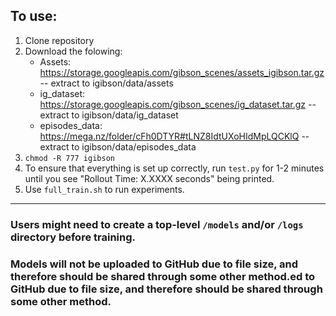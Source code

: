 ## To use:
1. Clone repository
2. Download the folowing:
   * Assets: https://storage.googleapis.com/gibson_scenes/assets_igibson.tar.gz -- extract to igibson/data/assets
   * ig_dataset: https://storage.googleapis.com/gibson_scenes/ig_dataset.tar.gz -- extract to igibson/data/ig_dataset
   * episodes_data: https://mega.nz/folder/cFh0DTYR#tLNZ8IdtUXoHIdMpLQCKlQ -- extract to igibson/data/episodes_data
3. `chmod -R 777 igibson`
4. To ensure that everything is set up correctly, run `test.py` for 1-2 minutes until you see "Rollout Time: X.XXXX seconds" being printed.
5. Use `full_train.sh` to run experiments.
___

###  Users might need to create a top-level `/models` and/or `/logs` directory before training.
### Models will not be uploaded to GitHub due to file size, and therefore should be shared through some other method.ed to GitHub due to file size, and therefore should be shared through some  other method.